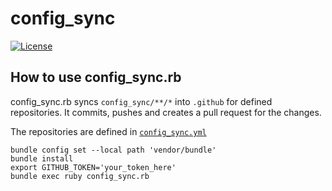 # config_sync

[![License](https://img.shields.io/github/license/rwaffen/config_sync.svg)](https://github.com/rwaffen/config_sync/blob/main/LICENSE)

## How to use config_sync.rb

config_sync.rb syncs `config_sync/**/*` into `.github` for defined repositories.
It commits, pushes and creates a pull request for the changes.

The repositories are defined in [`config_sync.yml`](config_sync.yml)

```shell
bundle config set --local path 'vendor/bundle'
bundle install
export GITHUB_TOKEN='your_token_here'
bundle exec ruby config_sync.rb
```
